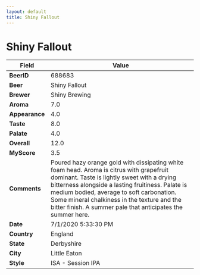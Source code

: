 ```yaml
---
layout: default
title: Shiny Fallout
---
```


# Shiny Fallout

| Field         | Value     |
|---------------|-----------|
| **BeerID** | 688683 |
| **Beer** | Shiny Fallout |
| **Brewer** | Shiny Brewing |
| **Aroma** | 7.0 |
| **Appearance** | 4.0 |
| **Taste** | 8.0 |
| **Palate** | 4.0 |
| **Overall** | 12.0 |
| **MyScore** | 3.5 |
| **Comments** | Poured hazy orange gold with dissipating white foam head. Aroma is citrus with grapefruit dominant. Taste is lightly sweet with a drying bitterness alongside a lasting fruitiness. Palate is medium bodied, average to soft carbonation. Some mineral chalkiness in the texture and the bitter finish. A summer pale that anticipates the summer here. |
| **Date** | 7/1/2020 5:33:30 PM |
| **Country** | England |
| **State** | Derbyshire |
| **City** | Little Eaton |
| **Style** | ISA - Session IPA |
